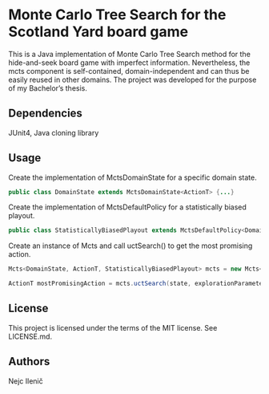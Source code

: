 # Monte Carlo Tree Search for the Scotland Yard board game
This is a Java implementation of Monte Carlo Tree Search method for the hide-and-seek board game with imperfect information. Nevertheless, the mcts component is self-contained, domain-independent and can thus be easily reused in other domains. The project was developed for the purpose of my Bachelor’s thesis.

## Dependencies
JUnit4, Java cloning library

## Usage
Create the implementation of MctsDomainState for a specific domain state.
```java
public class DomainState extends MctsDomainState<ActionT> {...}
```
Create the implementation of MctsDefaultPolicy for a statistically biased playout.
```java
public class StatisticallyBiasedPlayout extends MctsDefaultPolicy<DomainState> {...}
```
Create an instance of Mcts and call uctSearch() to get the most promising action.
```java
Mcts<DomainState, ActionT, StatisticallyBiasedPlayout> mcts = new Mcts<>(numberOfIterations);

ActionT mostPromisingAction = mcts.uctSearch(state, explorationParameter, defaultPolicy);
```

## License
This project is licensed under the terms of the MIT license. See LICENSE.md.

## Authors
Nejc Ilenič
